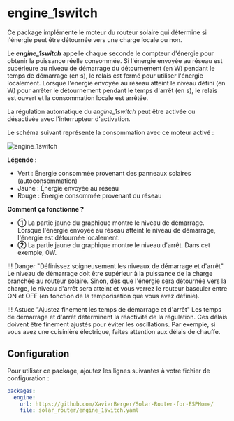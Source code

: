 # engine_1switch

Ce package implémente le moteur du routeur solaire qui détermine si l'énergie peut être détournée vers une charge locale ou non.

Le ***engine_1switch*** appelle chaque seconde le compteur d'énergie pour obtenir la puissance réelle consommée. Si l'énergie envoyée au réseau est supérieure au niveau de démarrage du détournement (en W) pendant le temps de démarrage (en s), le relais est fermé pour utiliser l'énergie localement. Lorsque l'énergie envoyée au réseau atteint le niveau défini (en W) pour arrêter le détournement pendant le temps d'arrêt (en s), le relais est ouvert et la consommation locale est arrêtée.

La régulation automatique du *engine_1switch* peut être activée ou désactivée avec l'interrupteur d'activation.

Le schéma suivant représente la consommation avec ce moteur activé :

![engine_1switch](images/engine_1switch.png)

**Légende :**

 * Vert : Énergie consommée provenant des panneaux solaires (autoconsommation)
 * Jaune : Énergie envoyée au réseau
 * Rouge : Énergie consommée provenant du réseau

**Comment ça fonctionne ?**

* **①** La partie jaune du graphique montre le niveau de démarrage. Lorsque l'énergie envoyée au réseau atteint le niveau de démarrage, l'énergie est détournée localement.
* **②** La partie jaune du graphique montre le niveau d'arrêt. Dans cet exemple, 0W.

!!! Danger "Définissez soigneusement les niveaux de démarrage et d'arrêt"
    Le niveau de démarrage doit être supérieur à la puissance de la charge branchée au routeur solaire. Sinon, dès que l'énergie sera détournée vers la charge, le niveau d'arrêt sera atteint et vous verrez le routeur basculer entre ON et OFF (en fonction de la temporisation que vous avez définie).

!!! Astuce "Ajustez finement les temps de démarrage et d'arrêt"
    Les temps de démarrage et d'arrêt déterminent la réactivité de la régulation. Ces délais doivent être finement ajustés pour éviter les oscillations. Par exemple, si vous avez une cuisinière électrique, faites attention aux délais de chauffe.

## Configuration

Pour utiliser ce package, ajoutez les lignes suivantes à votre fichier de configuration :

```yaml linenums="1"
packages:
  engine:
    url: https://github.com/XavierBerger/Solar-Router-for-ESPHome/
    file: solar_router/engine_1switch.yaml
```

